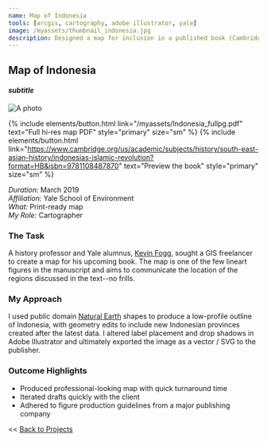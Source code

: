 ```yaml
---
name: Map of Indonesia
tools: [arcgis, cartography, adobe illustrator, yale]
image: /myassets/thumbnail_indonesia.jpg
description: Designed a map for inclusion in a published book (Cambridge University Press).
---
```


## Map of Indonesia ##
#### *subtitle*  

![A photo](http://placekitten.com/400/375)


{% include elements/button.html link="/myassets/Indonesia_fullpg.pdf" text="Full hi-res map PDF" style="primary" size="sm" %}
{% include elements/button.html link="https://www.cambridge.org/us/academic/subjects/history/south-east-asian-history/indonesias-islamic-revolution?format=HB&isbn=9781108487870" text="Preview the book" style="primary" size="sm" %}

*Duration:* March 2019  
*Affiliation:* Yale School of Environment  
*What:* Print-ready map  
*My Role:* Cartographer

### The Task

A history professor and Yale alumnus, [Kevin Fogg](http://www.kevinwfogg.net/), sought a GIS freelancer to create a map for his upcoming book. The map is one of the few lineart figures in the manuscript and aims to communicate the location of the regions discussed in the text--no frills. 

### My Approach

I used public domain [Natural Earth](https://www.naturalearthdata.com/) shapes to produce a low-profile outline of Indonesia, with geometry edits to include new Indonesian provinces created after the latest data. I altered label placement and drop shadows in Adobe Illustrator and ultimately exported the image as a vector / SVG to the publisher.

### Outcome Highlights

* Produced professional-looking map with quick turnaround time
* Iterated drafts quickly with the client
* Adhered to figure production guidelines from a major publishing company



<< [Back to Projects](/projects/)